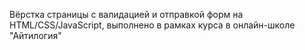 Вёрстка страницы с валидацией и отправкой форм на HTML/CSS/JavaScript, выполнено в рамках курса в онлайн-школе "Айтилогия"
